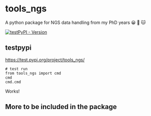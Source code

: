 # tools_ngs

A python package for NGS data handling from my PhD years  :grinning: :tiger: :cat:

[![testPyPI - Version](https://img.shields.io/pypi/v/py-kaggle.svg)](https://test.pypi.org/project/tools_ngs)


## testpypi 
https://test.pypi.org/project/tools_ngs/

``` python3
# test run
from tools_ngs import cmd
cmd
cmd.cmd
```

Works!


## More to be included in the package